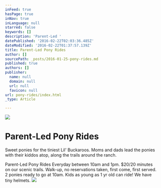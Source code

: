```yaml
---
inFeed: true
hasPage: true
inNav: true
inLanguage: null
starred: false
keywords: []
description: 'Parent-Led '
datePublished: '2016-02-22T02:03:36.485Z'
dateModified: '2016-02-22T01:37:57.139Z'
title: Parent-Led Pony Rides
author: []
sourcePath: _posts/2016-01-25-pony-rides.md
published: true
authors: []
publisher:
  name: null
  domain: null
  url: null
  favicon: null
url: pony-rides/index.html
_type: Article

---
```

![](https://the-grid-user-content.s3-us-west-2.amazonaws.com/2a550255-06a2-4900-a9e8-2b79ade13dd6.jpg)

# Parent-Led Pony Rides

Sweet ponies for the tiniest Lil' Buckaroos.  Moms and dads lead the ponies with their kiddos atop, along the trails around the ranch.

Parent-Led Pony Rides    Everyday between 10am and 1pm.  $20/20 minutes on our scenic trails.  Walk-up, no reservations taken, first come, first served.  2 ponies ready to go at 10am.  Kids as young as 1 yr old can ride!  We have tiny helmets.
![](https://the-grid-user-content.s3-us-west-2.amazonaws.com/65dc3c3c-4d4f-40e2-929a-77ce5c5a4368.jpg)